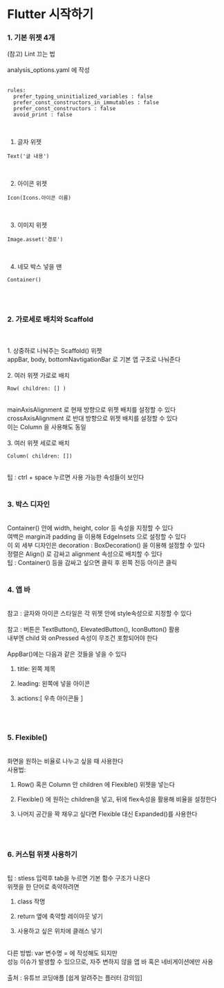 # Flutter 시작하기


### 1. 기본 위젯 4개

(참고) Lint 끄는 법
<br/>
<br/>
analysis_options.yaml 에 작성
<br/>
<br/>

```
rules:
  prefer_typing_uninitialized_variables : false
  prefer_const_constructors_in_immutables : false
  prefer_const_constructors : false
  avoid_print : false
```

<br/>

1. 글자 위젯
```
Text('글 내용')
```
<br/>

2. 아이콘 위젯
```
Icon(Icons.아이콘 이름)
```
<br/>

3. 이미지 위젯
```
Image.asset('경로')
```
<br/>

4. 네모 박스 넣을 땐
```
Container()
```
<br/>
<br/>


### 2. 가로세로 배치와 Scaffold
<br/>
<br/>
1. 상중하로 나눠주는 Scaffold() 위젯
<br/>
appBar, body, bottomNavtigationBar 로 기본 앱 구조로 나눠준다
<br/>
<br/>
2. 여러 위젯 가로로 배치
<br/>

```
Row( children: [] )
```
<br/>
mainAxisAlignment 로 현재 방향으로 위젯 배치를 설정할 수 있다
<br/>
crossAxisAlignment 로 반대 방향으로 위젯 배치를 설정할 수 있다
<br/>
이는 Column 을 사용해도 동일
<br/>
<br/>
3. 여러 위젯 세로로 배치
<br/>

```
Column( children: [])
```
<br/>
팁 : ctrl + space 누르면 사용 가능한 속성들이 보인다
<br/>
<br/>

### 3. 박스 디자인
<br/>
Container() 안에 width, height, color 등 속성을 지정할 수 있다
<br/>
여백은 margin과 padding 을 이용해 EdgeInsets 으로 설정할 수 있다
<br/>
이 외 세부 디자인은 decoration : BoxDecoration() 을 이용해 설정할 수 있다
<br/>
정렬은 Align() 로 감싸고 alignment 속성으로 배치할 수 있다
<br/>
팁 : Container() 등을 감싸고 싶으면 클릭 후 왼쪽 전등 아이콘 클릭
<br/>
<br/>

### 4. 앱 바
<br/>
참고 : 글자와 아이콘 스타일은 각 위젯 안에 style속성으로 지정할 수 있다
<br/>
<br/>
참고 : 버튼은 TextButton(), ElevatedButton(), IconButton() 활용
<br/>
내부엔 child 와 onPressed 속성이 무조건 포함되어야 한다
<br/>
<br/>
AppBar()에는 다음과 같은 것들을 넣을 수 있다
<br/>

1. title: 왼쪽 제목

2. leading: 왼쪽에 넣을 아이콘

3. actions:[ 우측 아이콘들 ]

<br/>
<br/>

### 5. Flexible()
<br/>
화면을 원하는 비율로 나누고 싶을 때 사용한다
<br/>
사용법: 
<br/>

1. Row() 혹은 Column 안 children 에 Flexible() 위젯을 넣는다

2. Flexible() 에 원하는 children을 넣고, 뒤에 flex속성을 활용해 비율을 설정한다

3. 나머지 공간을 꽉 채우고 싶다면 Flexible 대신 Expanded()를 사용한다

<br/>
<br/>

### 6. 커스텀 위젯 사용하기
<br/>
팁 : stless 입력후 tab을 누르면 기본 함수 구조가 나온다
<br/>
위젯을 한 단어로 축약하려면
<br/>

1. class 작명

2. return 옆에 축약할 레이아웃 넣기

3. 사용하고 싶은 위치에 클래스 넣기

<br/>
다른 방법: var 변수명 = 에 작성해도 되지만
<br/>
성능 이슈가 발생할 수 있으므로, 자주 변하지 않을 앱 바 혹은 네비게이션에만 사용
<br/>
<br/>
출처 : 유튜브 코딩애플 [쉽게 알려주는 플러터 강의임]







